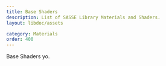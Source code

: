 ```yaml
---
title: Base Shaders
description: List of SASSE Library Materials and Shaders.
layout: libdoc/assets

category: Materials
order: 400
---
```


Base Shaders yo.
